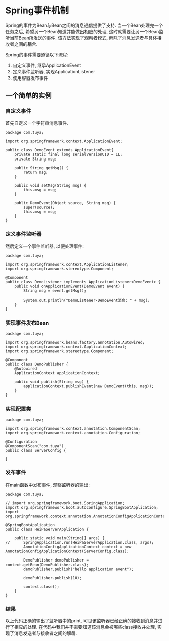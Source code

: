 # Spring事件机制 #

Spring的事件为Bean与Bean之间的消息通信提供了支持.
当一个Bean处理完一个任务之后, 希望另一个Bean知道并能做出相应的处理, 这时就需要让另一个Bean监听当前Bean所发送的事件.
该方法实现了观察者模式, 解除了消息发送者与具体接收者之间的耦合.

Spring的事件需要遵循以下流程:

1. 自定义事件, 继承ApplicationEvent
2. 定义事件监听器, 实现ApplicationListener
3. 使用容器发布事件

## 一个简单的实例 ##

### 自定义事件 ###

首先自定义一个字符串消息事件.

```
package com.tuya;

import org.springframework.context.ApplicationEvent;

public class DemoEvent extends ApplicationEvent{
	private static final long serialVersionUID = 1L;
	private String msg;
	
	public String getMsg() {
		return msg;
	}

	public void setMsg(String msg) {
		this.msg = msg;
	}

	public DemoEvent(Object source, String msg) {
		super(source);
		this.msg = msg;
	}
}
```

### 定义事件监听器 ###

然后定义一个事件监听器, 以便处理事件:

```
package com.tuya;

import org.springframework.context.ApplicationListener;
import org.springframework.stereotype.Component;

@Component
public class DemoListener implements ApplicationListener<DemoEvent> {
	public void onApplicationEvent(DemoEvent event) {
		String msg = event.getMsg();
		
		System.out.println("DemoListener-DemoEvent消息: " + msg);
	}
}
```

### 实现事件发布Bean ###

```
package com.tuya;

import org.springframework.beans.factory.annotation.Autowired;
import org.springframework.context.ApplicationContext;
import org.springframework.stereotype.Component;

@Component
public class DemoPublisher {
	@Autowired
	ApplicationContext applicationContext;
	
	public void publish(String msg) {
		applicationContext.publishEvent(new DemoEvent(this, msg));
	}
}
```

### 实现配置类 ###

```
package com.tuya;

import org.springframework.context.annotation.ComponentScan;
import org.springframework.context.annotation.Configuration;

@Configuration
@ComponentScan("com.tuya")
public class ServerConfig {

}
```

### 发布事件 ###

在main函数中发布事件, 观察监听器的输出:

```
package com.tuya;

// import org.springframework.boot.SpringApplication;
import org.springframework.boot.autoconfigure.SpringBootApplication;
import org.springframework.context.annotation.AnnotationConfigApplicationContext;

@SpringBootApplication
public class HeiPaServerApplication {

	public static void main(String[] args) {
//		SpringApplication.run(HeiPaServerApplication.class, args);
		AnnotationConfigApplicationContext context = new AnnotationConfigApplicationContext(ServerConfig.class);
		
		DemoPublisher demoPublisher = context.getBean(DemoPublisher.class);
		demoPublisher.publish("hello application event");
		
		demoPublisher.publish(10);
		
		context.close();
	}
}
```

### 结果 ###

以上代码正确的输出了监听器中的print, 可见该监听器已经正确的接收到消息并进行了相应的处理.
在代码中我们并不需要知道该消息会被哪些class接收并处理, 实现了消息发送者与接收者之间的解耦.
